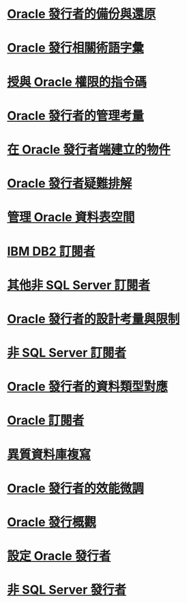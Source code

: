 # [Oracle 發行者的備份與還原](backup-and-restore-for-oracle-publishers.md)
# [Oracle 發行相關術語字彙](glossary-of-terms-for-oracle-publishing.md)
# [授與 Oracle 權限的指令碼](script-to-grant-oracle-permissions.md)
# [Oracle 發行者的管理考量](administrative-considerations-for-oracle-publishers.md)
# [在 Oracle 發行者端建立的物件](objects-created-on-the-oracle-publisher.md)
# [Oracle 發行者疑難排解](troubleshooting-oracle-publishers.md)
# [管理 Oracle 資料表空間](manage-oracle-tablespaces.md)
# [IBM DB2 訂閱者](ibm-db2-subscribers.md)
# [其他非 SQL Server 訂閱者](other-non-sql-server-subscribers.md)
# [Oracle 發行者的設計考量與限制](design-considerations-and-limitations-for-oracle-publishers.md)
# [非 SQL Server 訂閱者](non-sql-server-subscribers.md)
# [Oracle 發行者的資料類型對應](data-type-mapping-for-oracle-publishers.md)
# [Oracle 訂閱者](oracle-subscribers.md)
# [異質資料庫複寫](heterogeneous-database-replication.md)
# [Oracle 發行者的效能微調](performance-tuning-for-oracle-publishers.md)
# [Oracle 發行概觀](oracle-publishing-overview.md)
# [設定 Oracle 發行者](configure-an-oracle-publisher.md)
# [非 SQL Server 發行者](non-sql-server-publishers.md)
